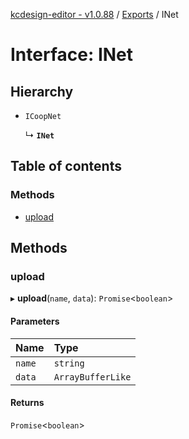 [kcdesign-editor - v1.0.88](../README.md) / [Exports](../modules.md) / INet

# Interface: INet

## Hierarchy

- `ICoopNet`

  ↳ **`INet`**

## Table of contents

### Methods

- [upload](INet.md#upload)

## Methods

### upload

▸ **upload**(`name`, `data`): `Promise`\<`boolean`\>

#### Parameters

| Name | Type |
| :------ | :------ |
| `name` | `string` |
| `data` | `ArrayBufferLike` |

#### Returns

`Promise`\<`boolean`\>

